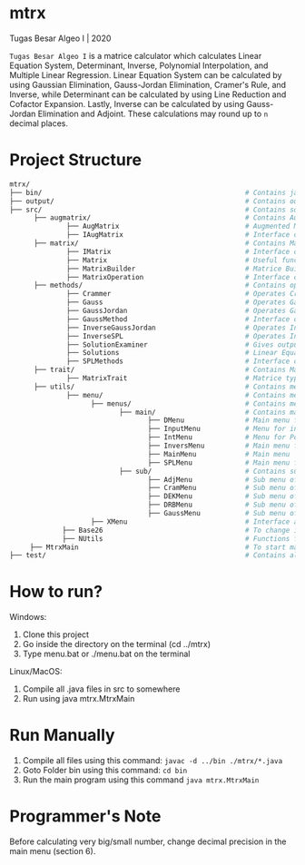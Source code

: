 # mtrx
Tugas Besar Algeo I | 2020

`Tugas Besar Algeo I` is a matrice calculator which calculates Linear Equation System, Determinant, Inverse, Polynomial Interpolation, and Multiple Linear Regression. Linear Equation System can be calculated by using Gaussian Elimination, Gauss-Jordan Elimination, Cramer's Rule, and Inverse, while Determinant can be calculated by using Line Reduction and Cofactor Expansion. Lastly, Inverse can be calculated by using Gauss-Jordan Elimination and Adjoint. These calculations may round up to `n` decimal places.

# Project Structure
```sh
mtrx/
├── bin/                                                  # Contains java byte code (.class)
├── output/                                               # Contains output of each calculations (.txt)
├── src/                                                  # Contains source code (.java)
      ├── augmatrix/                                      # Contains Augmented Matrice forms
              ├── AugMatrix                               # Augmented Matrice Builder and useful functions for Augmented Matrice
              ├── IAugMatrix                              # Interface of AugMatrix
      ├── matrix/                                         # Contains Matrice forms
              ├── IMatrix                                 # Interface of Matrix
              ├── Matrix                                  # Useful functions for Matrice
              ├── MatrixBuilder                           # Matrice Builder
              ├── MatrixOperation                         # Interface of MatrixOperation
      ├── methods/                                        # Contains operations of every calculations
              ├── Crammer                                 # Operates Cramer's Rule
              ├── Gauss                                   # Operates Gaussian Elimination
              ├── GaussJordan                             # Operates Gauss-Jordan Elimination
              ├── GaussMethod                             # Interface of Gauss, GaussJordan, and InverseGaussJordan
              ├── InverseGaussJordan                      # Operates Inverse using Gauss-Jordan Elimination
              ├── InverseSPL                              # Operates Inverse using Adjoint
              ├── SolutionExaminer                        # Gives output of Linear Equation System after using one of those calculations
              ├── Solutions                               # Linear Equation System types, including single solution, multiple solution, and no solution
              ├── SPLMethods                              # Interface of Crammer and InverseSPL
      ├── trait/                                          # Contains MatrixTrait
              ├── MatrixTrait                             # Matrice types, including square matrice (N x N), zero matrice (0 for all elements), and identity matrice
      ├── utils/                                          # Contains menus, Base26, and NUtils
              ├── menu/                                   # Contains menus and the interface
                    ├── menus/                            # Contains menus
                           ├── main/                      # Contains main menus
                                  ├── DMenu               # Main menu for Determinant
                                  ├── InputMenu           # Menu for input (choose between input from console or file)
                                  ├── IntMenu             # Menu for Polynomial Interpolation
                                  ├── InversMenu          # Main menu for Inverse
                                  ├── MainMenu            # Main menu
                                  ├── SPLMenu             # Main menu for Linear Equation System
                           ├── sub/                       # Contains sub menus
                                  ├── AdjMenu             # Sub menu of InversMenu (Adjoint)
                                  ├── CramMenu            # Sub menu of Linear Equation System (Cramer's Rule)
                                  ├── DEKMenu             # Sub menu of Determinant (Cofactor Expansion)
                                  ├── DRBMenu             # Sub menu of Determinant (Line Reduction)
                                  ├── GaussMenu           # Sub menu of Linear Equation System (Gaussian Elimination, Gauss-Jordan Elimination, and Inverse)
                    ├── XMenu                             # Interface and functions for menus
             ├── Base26                                   # To change integer to string
             ├── NUtils                                   # Functions for better precision
     ├── MtrxMain                                         # To start main menu
├── test/                                                 # Contains all test cases given
```

# How to run?

Windows:
1. Clone this project
2. Go inside the directory on the terminal (cd ../mtrx)
2. Type menu.bat or ./menu.bat on the terminal

Linux/MacOS:
1. Compile all .java files in src to somewhere
2. Run using java mtrx.MtrxMain

# Run Manually

1. Compile all files using this command: `javac -d ../bin ./mtrx/*.java`
2. Goto Folder bin using this command: `cd bin`
3. Run the main program using this command `java mtrx.MtrxMain`

# Programmer's Note

Before calculating very big/small number, change decimal precision in the main menu (section 6).